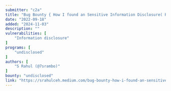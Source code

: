 ```yaml
---
submitter: "c2a"
title: "Bug Bounty { How I found an Sensitive Information Disclosure( Reconnaissance ) }"
date: "2022-09-18"
added: "2024-11-03"
description: ""
vulnerabilities: [
    "Information disclosure"
]
programs: [
    "undisclosed"
]
authors: [
    "S Rahul (@7srambo)"
]
bounty: "undisclosed"
link: "https://srahulceh.medium.com/bug-bounty-how-i-found-an-sensitive-information-disclosure-reconnaissance-542daf10dd19"
---
```




